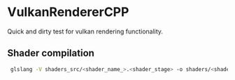 # VulkanRendererCPP

Quick and dirty test for vulkan rendering functionality.

## Shader compilation
```sh
 glslang -V shaders_src/<shader_name_>.<shader_stage> -o shaders/<shader_name_>.<shader_stage>.spv
 ```
